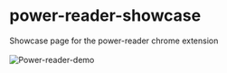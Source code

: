 # power-reader-showcase

Showcase page for the power-reader chrome extension
<br/>
<br/>
![Power-reader-demo](https://media.giphy.com/media/Rm0pvs3ZrJ8YOJ0pZ7/giphy.gif)
